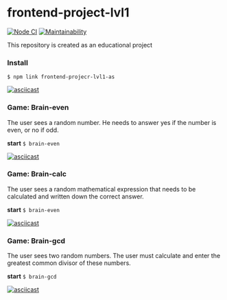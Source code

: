 # frontend-project-lvl1

[![Node CI](https://github.com/asalex04/frontend-project-lvl1/workflows/Node%20CI/badge.svg)](https://github.com/asalex04/frontend-project-lvl1/actions)
[![Maintainability](https://api.codeclimate.com/v1/badges/a99a88d28ad37a79dbf6/maintainability)](https://codeclimate.com/github/codeclimate/codeclimate/maintainability)

This repository is created as an educational project

### Install
```$ npm link frontend-projecr-lvl1-as```

[![asciicast](https://asciinema.org/a/ZSO3SQ6saS0nxaHPkrTiXrtkD.svg)](https://asciinema.org/a/ZSO3SQ6saS0nxaHPkrTiXrtkD)

### Game: Brain-even
The user sees a random number. He needs to answer yes if the number is even, or no if odd.

**start** 
```$ brain-even```

[![asciicast](https://asciinema.org/a/eo532CGIkM2phULhgOGJ5tyBs.svg)](https://asciinema.org/a/eo532CGIkM2phULhgOGJ5tyBs)

### Game: Brain-calc
The user sees a random mathematical expression that needs to be calculated and written down the correct answer.

**start** 
```$ brain-even```

[![asciicast](https://asciinema.org/a/n3jdvNcVLvleoptCZOly3blaU.svg)](https://asciinema.org/a/n3jdvNcVLvleoptCZOly3blaU)

### Game: Brain-gcd
The user sees two random numbers. The user must calculate and enter the greatest common divisor of these numbers.

**start**
```$ brain-gcd```

[![asciicast](https://asciinema.org/a/DnHdnUqmZOZcp3BeDUl95sL9p.svg)](https://asciinema.org/a/DnHdnUqmZOZcp3BeDUl95sL9p)
